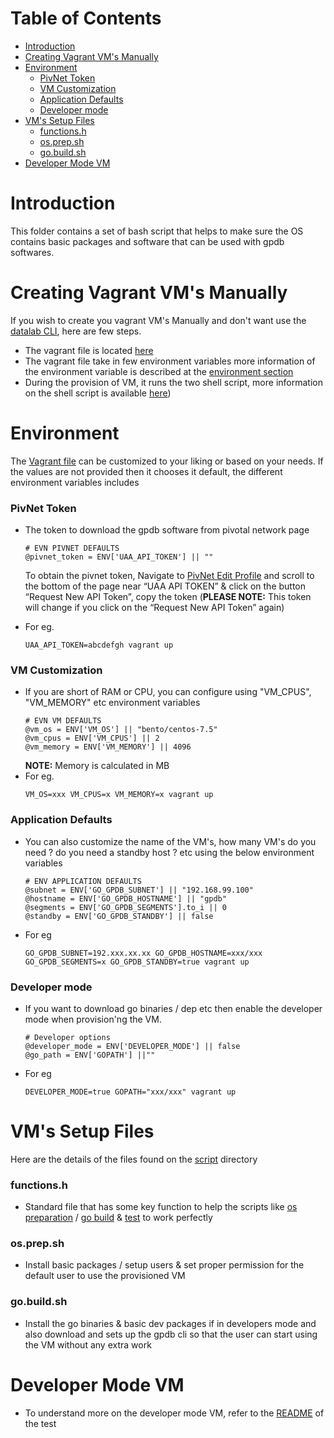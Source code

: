 Table of Contents
=================

   * [Introduction](#introduction)
   * [Creating Vagrant VM's Manually](#creating-vagrant-vms-manually)
   * [Environment](#environment)
        * [PivNet Token](#pivnet-token)
        * [VM Customization](#vm-customization)
        * [Application Defaults](#application-defaults)
        * [Developer mode](#developer-mode)
   * [VM's Setup Files](#vms-setup-files)
        * [functions.h](#functionsh)
        * [os.prep.sh](#osprepsh)
        * [go.build.sh](#gobuildsh)
   * [Developer Mode VM](#developer-mode-vm)

# Introduction

This folder contains a set of bash script that helps to make sure the OS contains basic packages and software that can be used with gpdb softwares.

# Creating Vagrant VM's Manually

If you wish to create you vagrant VM's Manually and don't want use the [datalab CLI](datalab/README.md), here are few steps.
+ The vagrant file is located [here](https://github.com/pivotal-gss/go-gpdb/blob/master/Vagrantfile)
+ The vagrant file take in few environment variables more information of the environment variable is described at the [environment section](scripts/README.md#environment)
+ During the provision of VM, it runs the two shell script, more information on the shell script is available [here](scripts/README.md#vms-setup-files))

# Environment

The [Vagrant file](https://github.com/pivotal-gss/go-gpdb/blob/master/Vagrantfile) can be customized to your liking or based on your needs. If the values are not provided then it chooses it default, the different environment variables includes

### PivNet Token

+ The token to download the gpdb software from pivotal network page
    ```
    # EVN PIVNET DEFAULTS
    @pivnet_token = ENV['UAA_API_TOKEN'] || ""
    ```
    To obtain the pivnet token, Navigate to [PivNet Edit Profile](https://network.pivotal.io/users/dashboard/edit-profile) and scroll to the bottom of the page near “UAA API TOKEN” & click on the button “Request New API Token”, copy the token (**PLEASE NOTE:** This token will change if you click on the “Request New API Token” again)

+ For eg.
    ```
    UAA_API_TOKEN=abcdefgh vagrant up
    ```

### VM Customization 

+ If you are short of RAM or CPU, you can configure using "VM_CPUS", "VM_MEMORY" etc environment variables
    ```
    # EVN VM DEFAULTS
    @vm_os = ENV['VM_OS'] || "bento/centos-7.5"
    @vm_cpus = ENV['VM_CPUS'] || 2
    @vm_memory = ENV['VM_MEMORY'] || 4096
    ```
    **NOTE:** Memory is calculated in MB
+ For eg.
    ```
    VM_OS=xxx VM_CPUS=x VM_MEMORY=x vagrant up
    ```

### Application Defaults
+ You can also customize the name of the VM's, how many VM's do you need ? do you need a standby host ? etc using the below environment variables
    ```
    # ENV APPLICATION DEFAULTS
    @subnet = ENV['GO_GPDB_SUBNET'] || "192.168.99.100"
    @hostname = ENV['GO_GPDB_HOSTNAME'] || "gpdb"
    @segments = ENV['GO_GPDB_SEGMENTS'].to_i || 0
    @standby = ENV['GO_GPDB_STANDBY'] || false
    ```
+ For eg
    ```
    GO_GPDB_SUBNET=192.xxx.xx.xx GO_GPDB_HOSTNAME=xxx/xxx GO_GPDB_SEGMENTS=x GO_GPDB_STANDBY=true vagrant up
    ```

### Developer mode
+ If you want to download go binaries / dep etc then enable the developer mode when provision'ng the VM.
    ```
    # Developer options
    @developer_mode = ENV['DEVELOPER_MODE'] || false
    @go_path = ENV['GOPATH'] ||""
    ```
+ For eg
    ```
    DEVELOPER_MODE=true GOPATH="xxx/xxx" vagrant up
    ```
    
# VM's Setup Files

Here are the details of the files found on the [script](scripts) directory

### functions.h

+ Standard file that has some key function to help the scripts like [os preparation](https://github.com/pivotal-gss/go-gpdb/blob/master/scripts/os.prep.sh) / [go build](https://github.com/pivotal-gss/go-gpdb/blob/master/scripts/go.build.sh) & [test](https://github.com/pivotal-gss/go-gpdb/tree/master/test) to work perfectly

### os.prep.sh

+ Install basic packages / setup users & set proper permission for the default user to use the provisioned VM

### go.build.sh

+ Install the go binaries & basic dev packages if in developers mode and also download and sets up the gpdb cli so that the user can start using the VM without any extra work

# Developer Mode VM

+ To understand more on the developer mode VM, refer to the [README](test/README.md) of the test